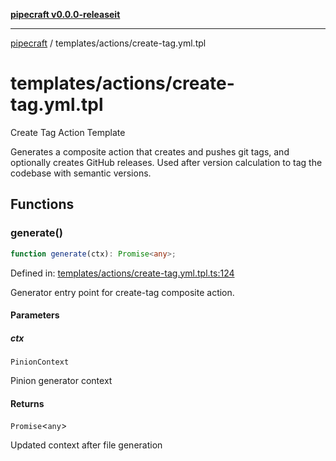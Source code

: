 [**pipecraft v0.0.0-releaseit**](../../README.md)

***

[pipecraft](../../README.md) / templates/actions/create-tag.yml.tpl

# templates/actions/create-tag.yml.tpl

Create Tag Action Template

Generates a composite action that creates and pushes git tags, and optionally creates
GitHub releases. Used after version calculation to tag the codebase with semantic versions.

## Functions

### generate()

```ts
function generate(ctx): Promise<any>;
```

Defined in: [templates/actions/create-tag.yml.tpl.ts:124](https://github.com/jamesvillarrubia/pipecraft/blob/290101696d3569c36886634c8a3467a47778728d/src/templates/actions/create-tag.yml.tpl.ts#L124)

Generator entry point for create-tag composite action.

#### Parameters

##### ctx

`PinionContext`

Pinion generator context

#### Returns

`Promise`\<`any`\>

Updated context after file generation
